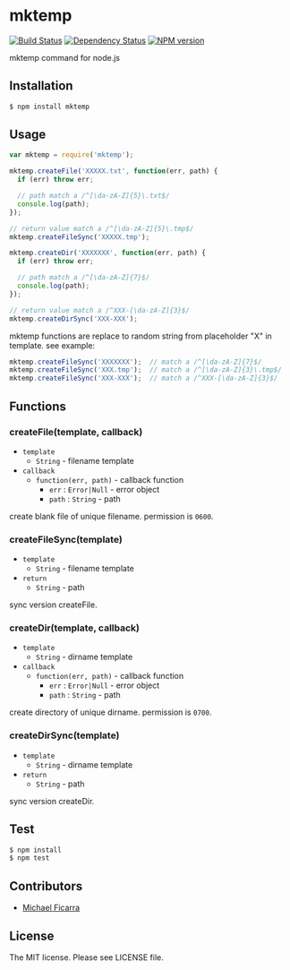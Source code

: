 # mktemp

[![Build Status](https://travis-ci.org/sasaplus1/mktemp.svg)](https://travis-ci.org/sasaplus1/mktemp)
[![Dependency Status](https://gemnasium.com/sasaplus1/mktemp.svg)](https://gemnasium.com/sasaplus1/mktemp)
[![NPM version](https://badge.fury.io/js/mktemp.svg)](http://badge.fury.io/js/mktemp)

mktemp command for node.js

## Installation

```sh
$ npm install mktemp
```

## Usage

```js
var mktemp = require('mktemp');

mktemp.createFile('XXXXX.txt', function(err, path) {
  if (err) throw err;

  // path match a /^[\da-zA-Z]{5}\.txt$/
  console.log(path);
});

// return value match a /^[\da-zA-Z]{5}\.tmp$/
mktemp.createFileSync('XXXXX.tmp');

mktemp.createDir('XXXXXXX', function(err, path) {
  if (err) throw err;

  // path match a /^[\da-zA-Z]{7}$/
  console.log(path);
});

// return value match a /^XXX-[\da-zA-Z]{3}$/
mktemp.createDirSync('XXX-XXX');
```

mktemp functions are replace to random string from placeholder "X" in template. see example:

```js
mktemp.createFileSync('XXXXXXX');  // match a /^[\da-zA-Z]{7}$/
mktemp.createFileSync('XXX.tmp');  // match a /^[\da-zA-Z]{3}\.tmp$/
mktemp.createFileSync('XXX-XXX');  // match a /^XXX-[\da-zA-Z]{3}$/
```

## Functions

### createFile(template, callback)

* `template`
  * `String` - filename template
* `callback`
  * `function(err, path)` - callback function
    * `err` : `Error|Null` - error object
    * `path` :  `String` -  path

create blank file of unique filename.
permission is `0600`.

### createFileSync(template)

* `template`
  * `String` - filename template
* `return`
  * `String` - path

sync version createFile.

### createDir(template, callback)

* `template`
  * `String` - dirname template
* `callback`
  * `function(err, path)` - callback function
    * `err` : `Error|Null` - error object
    * `path` : `String` - path

create directory of unique dirname.
permission is `0700`.

### createDirSync(template)

* `template`
  * `String` - dirname template
* `return`
  * `String` - path

sync version createDir.

## Test

```sh
$ npm install
$ npm test
```

## Contributors

* [Michael Ficarra](https://github.com/michaelficarra)

## License

The MIT license. Please see LICENSE file.
